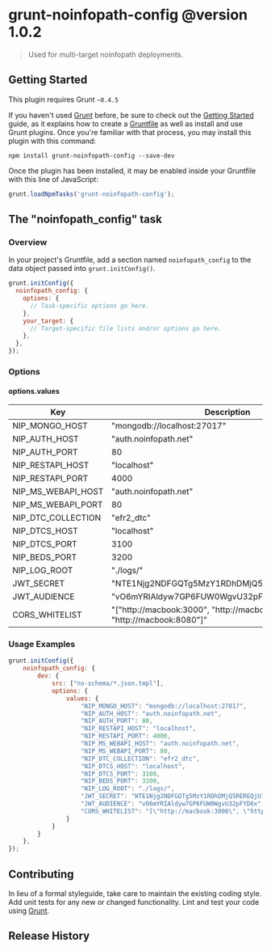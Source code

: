 # grunt-noinfopath-config @version 1.0.2

> Used for multi-target noinfopath deployments.

## Getting Started

This plugin requires Grunt `~0.4.5`

If you haven't used [Grunt](http://gruntjs.com/) before, be sure to check out the [Getting Started](http://gruntjs.com/getting-started) guide, as it explains how to create a [Gruntfile](http://gruntjs.com/sample-gruntfile) as well as install and use Grunt plugins. Once you're familiar with that process, you may install this plugin with this command:

```shell
npm install grunt-noinfopath-config --save-dev
```

Once the plugin has been installed, it may be enabled inside your Gruntfile with this line of JavaScript:

```javascript
grunt.loadNpmTasks('grunt-noinfopath-config');
```

## The "noinfopath_config" task

### Overview

In your project's Gruntfile, add a section named `noinfopath_config` to the data object passed into `grunt.initConfig()`.

```javascript
grunt.initConfig({
  noinfopath_config: {
    options: {
      // Task-specific options go here.
    },
    your_target: {
      // Target-specific file lists and/or options go here.
    },
  },
});
```

### Options

#### options.values

|Key|Description|
|---|-----------|
|NIP_MONGO_HOST|"mongodb://localhost:27017"|
|NIP_AUTH_HOST|"auth.noinfopath.net"|
|NIP_AUTH_PORT|80|
|NIP_RESTAPI_HOST|"localhost"|
|NIP_RESTAPI_PORT|4000|
|NIP_MS_WEBAPI_HOST|"auth.noinfopath.net"|
|NIP_MS_WEBAPI_PORT|80|
|NIP_DTC_COLLECTION|"efr2_dtc"|
|NIP_DTCS_HOST|"localhost"|
|NIP_DTCS_PORT|3100|
|NIP_BEDS_PORT|3200|
|NIP_LOG_ROOT|"./logs/"|
|JWT_SECRET|"NTE1Njg2NDFGQTg5MzY1RDhDMjQ5REREQjU1RTE3QUE"|
|JWT_AUDIENCE|"vO6mYRIAldyw7GP6FUW0WgvU32pFYD6x"|
|CORS_WHITELIST|"[\"http://macbook:3000\", \"http://macbook:3001\", \"http://macbook:8080\"]"|


### Usage Examples


```javascript
grunt.initConfig({
	noinfopath_config: {
		dev: {
			src: ["no-schema/*.json.tmpl"],
			options: {
				values: {
					"NIP_MONGO_HOST": "mongodb://localhost:27017",
					"NIP_AUTH_HOST": "auth.noinfopath.net",
					"NIP_AUTH_PORT": 80,
					"NIP_RESTAPI_HOST": "localhost",
					"NIP_RESTAPI_PORT": 4000,
					"NIP_MS_WEBAPI_HOST": "auth.noinfopath.net",
					"NIP_MS_WEBAPI_PORT": 80,
					"NIP_DTC_COLLECTION": "efr2_dtc",
					"NIP_DTCS_HOST": "localhost",
					"NIP_DTCS_PORT": 3100,
					"NIP_BEDS_PORT": 3200,
					"NIP_LOG_ROOT": "./logs/",
					"JWT_SECRET": "NTE1Njg2NDFGQTg5MzY1RDhDMjQ5REREQjU1RTE3QUE",
					"JWT_AUDIENCE": "vO6mYRIAldyw7GP6FUW0WgvU32pFYD6x",
					"CORS_WHITELIST": "[\"http://macbook:3000\", \"http://macbook:3001\", \"http://macbook:8080\"]"
				}
			}
		}
	},
});
```

## Contributing

In lieu of a formal styleguide, take care to maintain the existing coding style. Add unit tests for any new or changed functionality. Lint and test your code using [Grunt](http://gruntjs.com/).

## Release History
